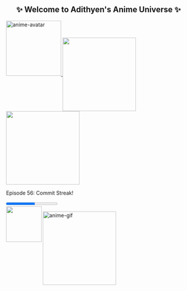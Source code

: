 <style>
.anime-background {
    background: url('https://link-to-anime-background-image') no-repeat center center fixed;
    background-size: cover;
    animation: glow 5s infinite alternate;
}

@keyframes glow {
    from {
        opacity: 0.8;
    }
    to {
        opacity: 1;
    }
}
</style>

<!-- Anime Themed GitHub Profile with Extra Features -->
<h2 align="center">✨ Welcome to Adithyen's Anime Universe ✨</h2>

<!-- Dynamic Anime Avatar -->
<a href="#">
  <img src="https://link-to-anime-avatar-image" alt="anime-avatar" class="anime-avatar" height="150">
</a>

<!-- GitHub Stats with Anime Style -->
<a href="#">
  <img height=200 align="center" src="https://my-stats-43gk.vercel.app/api?username=Adithyenkandasamy&show_icons=true&theme=tokyo-night&rank_icon=github&include_all_commits=true" />
</a>

<!-- Language Stats -->
<a href="#">
  <img height=200 align="center" src="https://my-stats-43gk.vercel.app/api/top-langs/?username=Adithyenkandasamy&langs_count=8&layout=compact&theme=tokyo-night" />
</a>

<!-- Anime Episode-Themed Progress Bar -->
<div class="episode-progress">
  <p>Episode 56: Commit Streak!</p>
  <progress value="56" max="100"></progress>
</div>

<!-- Anime Achievements Trophies -->
<img align="left" height=97 src="https://github-profile-trophy.vercel.app/?username=Adithyenkandasamy&theme=onestar&no-frame=true&title=Followers,Stars,Commits&column=-1"/>

<!-- Interactive Anime GIF -->
<a href="#"><img src="https://media.giphy.com/media/l4FGuhL4U2WyjdkaY/giphy.gif" height="200" alt="anime-gif"></a>
